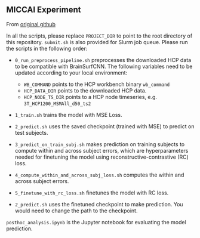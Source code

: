 ## MICCAI Experiment

From [original github](https://github.com/sabunculab/brainsurfcnn.git)

In all the scripts, please replace `PROJECT_DIR` to point to the root directory of this repository. `submit.sh` is also provided for Slurm job queue.
Please run the scripts in the following order:
- `0_run_preprocess_pipeline.sh` preprocesses the downloaded HCP data to be compatible with BrainSurfCNN. The following variables need to be updated according to your local environment:
  - `WB_COMMAND` points to the HCP workbench binary `wb_command`
  - `HCP_DATA_DIR` points to the downloaded HCP data.
  - `HCP_NODE_TS_DIR` points to a HCP node timeseries, e.g. `3T_HCP1200_MSMAll_d50_ts2`
 
- `1_train.sh` trains the model with MSE Loss.
- `2_predict.sh` uses the saved checkpoint (trained with MSE) to predict on test subjects.
- `3_predict_on_train_subj.sh` makes prediction on training subjects to compute within and across subject errors, which are hyperparameters needed for finetuning the model using reconstructive-contrastive (RC) loss.
- `4_compute_within_and_across_subj_loss.sh` computes the within and across subject errors.
- `5_finetune_with_rc_loss.sh` finetunes the model with RC loss.
- `2_predict.sh` uses the finetuned checkpoint to make prediction. You would need to change the path to the checkpoint.

`posthoc_analysis.ipynb` is the Jupyter notebook for evaluating the model prediction.
